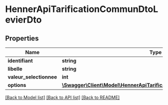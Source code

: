 # HennerApiTarificationCommunDtoLevierDto

## Properties
Name | Type | Description | Notes
------------ | ------------- | ------------- | -------------
**identifiant** | **string** |  | [optional] 
**libelle** | **string** |  | [optional] 
**valeur_selectionnee** | **int** |  | [optional] 
**options** | [**\Swagger\Client\Model\HennerApiTarificationCommunDtoOptionLevierDto[]**](HennerApiTarificationCommunDtoOptionLevierDto.md) |  | [optional] 

[[Back to Model list]](../README.md#documentation-for-models) [[Back to API list]](../README.md#documentation-for-api-endpoints) [[Back to README]](../README.md)


